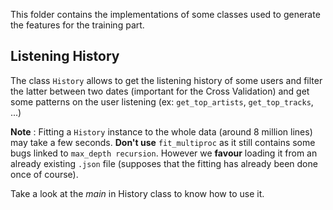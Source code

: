 This folder contains the implementations of some classes used to generate the
features for the training part.

## Listening History

The class `History` allows to get the listening history of some users and filter
 the latter between two dates (important for the Cross Validation) and get some
 patterns on the user listening (ex: `get_top_artists`, `get_top_tracks`, ...)

 **Note** : Fitting a `History` instance to the whole data (around 8 million lines) may take a few seconds.
 **Don't use** `fit_multiproc` as it still contains some bugs linked to `max_depth recursion`.
 However we **favour** loading it from an already existing
 `.json` file (supposes that the fitting has already been done once of course).

Take a look at the *main* in History class to know how to use it.


